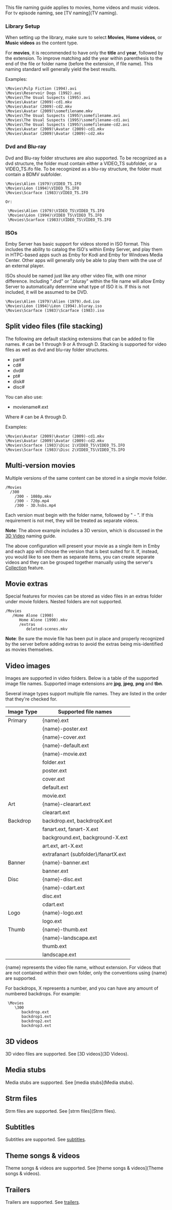 This file naming guide applies to movies, home videos and music videos. For tv episode naming, see [TV naming](TV naming).

### Library Setup

When setting up the library, make sure to select **Movies**, **Home videos**, or **Music videos** as the content type.

For **movies**, it is recommended to have only the **title** and **year**, followed by the extension. To improve matching add the year within parenthesis to the end of the file or folder name (before the extension, if file name). This naming standard will generally yield the best results.

Examples:

```
\Movies\Pulp Fiction (1994).avi
\Movies\Reservoir Dogs (1992).avi
\Movies\The Usual Suspects (1995).avi
\Movies\Avatar (2009)-cd1.mkv
\Movies\Avatar (2009)-cd2.mkv
\Movies\Avatar (2009)\somefilename.mkv
\Movies\The Usual Suspects (1995)\somefilename.avi
\Movies\The Usual Suspects (1995)\somefilename-cd1.avi
\Movies\The Usual Suspects (1995)\somefilename-cd2.avi
\Movies\Avatar (2009)\Avatar (2009)-cd1.mkv
\Movies\Avatar (2009)\Avatar (2009)-cd2.mkv
```

### Dvd and Blu-ray

Dvd and Blu-ray folder structures are also supported. To be recognized as a dvd structure, the folder must contain either a VIDEO_TS subfolder, or a VIDEO_TS.ifo file. To be recognized as a blu-ray structure, the folder must contain a BDMV subfolder.

```
\Movies\Alien (1979)\VIDEO_TS.IFO
\Movies\Léon (1994)\VIDEO_TS.IFO
\Movies\Scarface (1983)\VIDEO_TS.IFO

Or:

 \Movies\Alien (1979)\VIDEO_TS\VIDEO_TS.IFO
 \Movies\Léon (1994)\VIDEO_TS\VIDEO_TS.IFO
 \Movies\Scarface (1983)\VIDEO_TS\VIDEO_TS.IFO
```

### ISOs

Emby Server has basic support for videos stored in ISO format. This includes the ability to catalog the ISO's within Emby Server, and play them in HTPC-based apps such as Emby for Kodi and Emby for Windows Media Center. Other apps will generally only be able to play them with the use of an external player.

ISOs should be named just like any other video file, with one minor difference. Including ".dvd" or ".bluray" within the file name will allow Emby Server to automatically determine what type of ISO it is. If this is not included, it will be assumed to be DVD.

```
\Movies\Alien (1979)\Alien (1979).dvd.iso
\Movies\Léon (1994)\Léon (1994).bluray.iso
\Movies\Scarface (1983)\Scarface (1983).iso
```

## Split video files (file stacking)

The following are default stacking extensions that can be added to file names. # can be 1 through 9 or A through D. Stacking is supported for video files as well as dvd and blu-ray folder structures.

* ​part#​
* ​cd#​
* ​dvd#​
* ​pt#​
* ​disk#​
* ​disc#​

You can also use:
* moviename#.ext

Where # can be A through D.

Examples:

```
\Movies\Avatar (2009)\Avatar (2009)-cd1.mkv
\Movies\Avatar (2009)\Avatar (2009)-cd2.mkv
\Movies\Scarface (1983)\Disc 1\VIDEO_TS\VIDEO_TS.IFO
\Movies\Scarface (1983)\Disc 2\VIDEO_TS\VIDEO_TS.IFO
```

## Multi-version movies
 
Multiple versions of the same content can be stored in a single movie folder.

```
/Movies
  /300
    /300 - 1080p.mkv
    /300 - 720p.mp4
    /300 - 3D.hsbs.mp4
```

Each version must begin with the folder name, followed by " - ". If this requirement is not met, they will be treated as separate videos. 

**Note**: The above example includes a 3D version, which is discussed in the [3D Video](3D-Videos) naming guide.

The above configuration will present your movie as a single item in Emby and each app will choose the version that is best suited for it.  If, instead, you would like to see them as separate items, you can create separate videos and they can be grouped together manually using the server's [Collection](https://github.com/MediaBrowser/Wiki/wiki/Collections) feature.  

## Movie extras

Special features for movies can be stored as video files in an extras folder under movie folders. Nested folders are not supported. 
 
```
/Movies
   /Home Alone (1990)
      Home Alone (1990).mkv
      /extras
         deleted-scenes.mkv 
```

**Note**: Be sure the movie file has been put in place and properly recognized by the server before adding extras to avoid the extras being mis-identified as movies themselves.

## Video images

Images are supported in video folders. Below is a table of the supported image file names. Supported image extensions are **jpg**, **jpeg**, **png** and **tbn**.

Several image types support multiple file names. They are listed in the order that they're checked for.

| Image Type | Supported file names  |
| ------------- |---------------|
| Primary      | {name}.ext |
|              | {name}-poster.ext |
|              | {name}-cover.ext |
|              | {name}-default.ext |
|              | {name}-movie.ext |
|              | folder.ext |
|              | poster.ext |
|              | cover.ext |
|              | default.ext |
|              | movie.ext |
| Art      | {name}-clearart.ext      |
|          | clearart.ext      |
| Backdrop  | backdrop.ext, backdropX.ext |
|           | fanart.ext, fanart-X.ext |
|           | background.ext, background-X.ext      |
|           | art.ext, art-X.ext      |
|           | extrafanart (subfolder)/fanartX.ext      |
| Banner   | {name}-banner.ext      |
|          | banner.ext      |
| Disc     | {name}-disc.ext      |
|          | {name}-cdart.ext      |
|          | disc.ext      |
|          | cdart.ext      |
| Logo     | {name}-logo.ext      |
|          | logo.ext      |
| Thumb     | {name}-thumb.ext      |
|           | {name}-landscape.ext      |
|           | thumb.ext      |
|           | landscape.ext      |

{name} represents the video file name, without extension. For videos that are not contained within their own folder, only the conventions using {name} are supported.

For backdrops, X represents a number, and you can have any amount of numbered backdrops. For example:

```
 \Movies
    \300
       backdrop.ext
       backdrop1.ext
       backdrop2.ext
       backdrop3.ext

```

## 3D videos

3D video files are supported. See [3D videos](3D Videos).

## Media stubs

Media stubs are supported. See [media stubs](Media stubs).

## Strm files

Strm files are supported. See [strm files](Strm files).

## Subtitles

Subtitles are supported. See [subtitles](Subtitles).

## Theme songs & videos

Theme songs & videos are supported. See [theme songs & videos](Theme songs & videos).

## Trailers

Trailers are supported. See [trailers](Trailers).